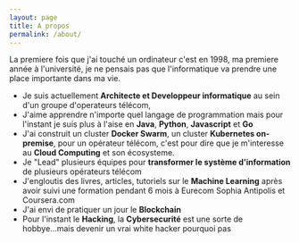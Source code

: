 ```yaml
---
layout: page
title: A propos
permalink: /about/
---
```

La premiere fois que j'ai touché un ordinateur c'est en 1998, ma premiere année à l'université,
je ne pensais pas que l'informatique va prendre une place importante dans ma vie.

- Je suis actuellement **Architecte et Developpeur informatique** au sein d'un groupe d'operateurs télécom,
- J'aime apprendre n'importe quel langage de programmation mais pour l'instant je suis plus à l'aise en **Java**, **Python**, **Javascript** et **Go**
- J'ai construit un cluster **Docker Swarm**, un cluster **Kubernetes on-premise**, pour un opérateur télécom, c'est pour dire que je m'interesse au **Cloud Computing** et son écosysteme.
- Je "Lead" plusieurs équipes pour **transformer le système d'information** de plusieurs opérateurs télécom
- J'engloutis des livres, articles, tutoriels sur le **Machine Learning** après avoir suivi une formation pendant 6 mois à Eurecom Sophia Antipolis et Coursera.com
- J'ai envi de pratiquer un jour le **Blockchain**
- Pour l'instant le **Hacking**, la **Cybersecurité** est une sorte de hobbye...mais devenir un vrai white hacker pourquoi pas

